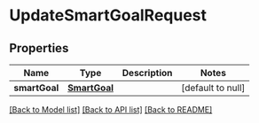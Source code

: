 # UpdateSmartGoalRequest
## Properties

| Name | Type | Description | Notes |
|------------ | ------------- | ------------- | -------------|
| **smartGoal** | [**SmartGoal**](SmartGoal.md) |  | [default to null] |

[[Back to Model list]](../README.md#documentation-for-models) [[Back to API list]](../README.md#documentation-for-api-endpoints) [[Back to README]](../README.md)

